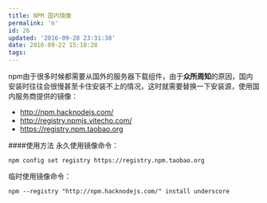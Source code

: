 ```yaml
---
title: NPM 国内镜像
permalink: 'n'
id: 26
updated: '2016-09-28 23:31:38'
date: 2016-09-22 15:18:28
tags:
---
```


npm由于很多时候都需要从国外的服务器下载组件，由于**众所周知**的原因，国内安装时往往会很慢甚至卡住安装不上的情况，这时就需要替换一下安装源，使用国内服务商提供的镜像：

- http://npm.hacknodejs.com/
- http://registry.npmjs.vitecho.com/
- https://registry.npm.taobao.org

####使用方法
永久使用镜像命令： 

`npm config set registry https://registry.npm.taobao.org`

临时使用镜像命令：

`npm --registry "http://npm.hacknodejs.com/" install underscore`